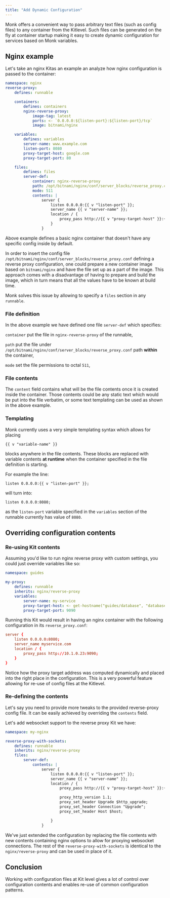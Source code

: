 ```yaml
---
title: "Add Dynamic Configuration"
---
```


Monk offers a convenient way to pass arbitrary text files (such as config files) to any container from the Kitlevel. Such files can be generated on the fly at container startup making it easy to create dynamic configuration for services based on Monk variables.

## Nginx example

Let's take an nginx Kitas an example an analyze how nginx configuration is passed to the container:

```yaml title="nginx.yaml" linenums="1"
namespace: nginx
reverse-proxy:
    defines: runnable

    containers:
        defines: containers
        nginx-reverse-proxy:
            image-tag: latest
            ports: <- `0.0.0.0:${listen-port}:${listen-port}/tcp`
            image: bitnami/nginx

    variables:
        defines: variables
        server-name: www.example.com
        listen-port: 8080
        proxy-target-host: google.com
        proxy-target-port: 80

    files:
        defines: files
        server-def:
            container: nginx-reverse-proxy
            path: /opt/bitnami/nginx/conf/server_blocks/reverse_proxy.conf
            mode: 511
            contents: |
                server {
                    listen 0.0.0.0:{{ v "listen-port" }};
                    server_name {{ v "server-name" }};
                    location / {
                        proxy_pass http://{{ v "proxy-target-host" }}:{{ v "proxy-target-port" }};
                    }
                }
```

Above example defines a basic nginx container that doesn't have any specific config inside by default.

In order to insert the config file `/opt/bitnami/nginx/conf/server_blocks/reverse_proxy.conf` defining a reverse proxy configuration, one could prepare a new container image based on `bitnami/nginx` and have the file set up as a part of the image. This approach comes with a disadvantage of having to prepare and build the image, which in turn means that all the values have to be known at build time.

Monk solves this issue by allowing to specify a `files` section in any `runnable`.

### File definition

In the above example we have defined one file `server-def` which specifies:

`container`
put the file in `nginx-reverse-proxy` of the runnable,

`path`
put the file under `/opt/bitnami/nginx/conf/server_blocks/reverse_proxy.conf` path **within** the container,

`mode`
set the file permissions to octal `511`,

### File contents

The `content` field contains what will be the file contents once it is created inside the container. Those contents could be any static text which would be put into the file verbatim, or some text templating can be used as shown in the above example.

### Templating

Monk currently uses a very simple templating syntax which allows for placing

    {{ v "variable-name" }}

blocks anywhere in the file contents. These blocks are replaced with variable contents **at runtime** when the container specified in the file definition is starting.

For example the line:

    listen 0.0.0.0:{{ v "listen-port" }};

will turn into:

    listen 0.0.0.0:8080;

as the `listen-port` variable specified in the `variables` section of the runnable currently has value of `8080`.

## Overriding configuration contents

### Re-using Kit contents

Assuming you'd like to run nginx reverse proxy with custom settings, you could just override variables like so:

```yaml title="my-proxy.yaml" linenums="1"
namespace: guides

my-proxy:
    defines: runnable
    inherits: nginx/reverse-proxy
    variables:
        server-name: my-service
        proxy-target-host: <- get-hostname("guides/database", "database")
        proxy-target-port: 9090
```

Running this Kit would result in having an nginx container with the following configuration in its `reverse_proxy.conf`:

```conf title="reverse_proxy.conf" linenums="1"
server {
    listen 0.0.0.0:8080;
    server_name myservice.com
    location / {
        proxy_pass http://10.1.0.23:9090;
    }
}
```

Notice how the proxy target address was computed dynamically and placed into the right place in the configuration. This is a very powerful feature allowing for re-use of config files at the Kitlevel.

### Re-defining the contents

Let's say you need to provide more tweaks to the provided reverse-proxy config file. It can be easily achieved by overriding the `contents` field.

Let's add websocket support to the reverse proxy Kit we have:

```yaml title="my-nginx.yaml" linenums="1"
namespace: my-nginx

reverse-proxy-with-sockets:
    defines: runnable
    inherits: nginx/reverse-proxy
    files:
        server-def:
            contents: |
                server {
                    listen 0.0.0.0:{{ v "listen-port" }};
                    server_name {{ v "server-name" }};
                    location / {
                        proxy_pass http://{{ v "proxy-target-host" }}:{{ v "proxy-target-port" }};

                        proxy_http_version 1.1;
                        proxy_set_header Upgrade $http_upgrade;
                        proxy_set_header Connection "Upgrade";
                        proxy_set_header Host $host;

                    }
                }
```

We've just extended the configuration by replacing the file contents with new contents containing nginx options to allow for proxying websocket connections. The rest of the `reverse-proxy-with-sockets` is identical to the `nginx/reverse-proxy` and can be used in place of it.

## Conclusion

Working with configuration files at Kit level gives a lot of control over configuration contents and enables re-use of common configuration patterns.
